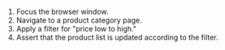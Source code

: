 1. Focus the browser window.
2. Navigate to a product category page.
3. Apply a filter for "price low to high."
4. Assert that the product list is updated according to the filter.